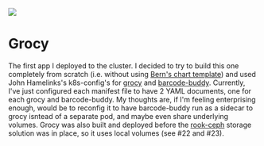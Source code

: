 ![](https://raw.githubusercontent.com/grocy/grocy/master/public/img/logo.svg)

# Grocy

The first app I deployed to the cluster. I decided to try to build this one completely from scratch (i.e. without using [Bern's chart template](https://bjw-s.github.io/helm-charts/docs/app-template/introduction.html)) and used John Hamelinks's k8s-config's for [grocy](https://git.sr.ht/~johnhamelink/k8s-grocy/) and [barcode-buddy](https://git.sr.ht/~johnhamelink/k8s-barcodebuddy). Currently, I've just configured each manifest file to have 2 YAML documents, one for each grocy and barcode-buddy. My thoughts are, if I'm feeling enterprising enough, would be to reconfig it to have barcode-buddy run as a sidecar to grocy isntead of a separate pod, and maybe even share underlying volumes. Grocy was also built and deployed before the [rook-ceph](../../infrastructure/rook-ceph/) storage solution was in place, so it uses local volumes (see #22 and #23).